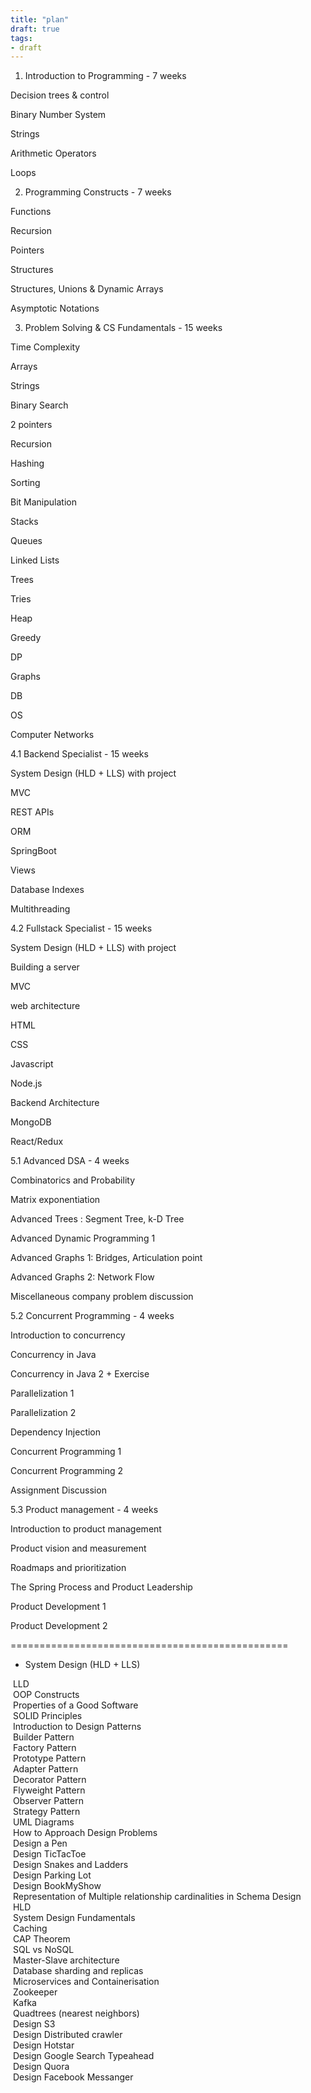 ```yaml
---
title: "plan"
draft: true
tags:
- draft
---
```

1. Introduction to Programming - 7 weeks

  

Decision trees & control

Binary Number System

Strings

Arithmetic Operators

Loops

  

2. Programming Constructs - 7 weeks

  

Functions

Recursion

Pointers

Structures

Structures, Unions & Dynamic Arrays

Asymptotic Notations

  

3. Problem Solving & CS Fundamentals - 15 weeks

  

Time Complexity

Arrays

Strings

Binary Search

2 pointers

Recursion

Hashing

Sorting

Bit Manipulation

  

Stacks

Queues

Linked Lists

Trees

Tries

Heap

  

Greedy

DP

Graphs

  

DB

OS

Computer Networks

  

4.1 Backend Specialist - 15 weeks

  

System Design (HLD + LLS) with project

MVC

REST APIs

ORM

SpringBoot

Views

Database Indexes

Multithreading

  

4.2 Fullstack Specialist - 15 weeks

  

System Design (HLD + LLS) with project

Building a server

MVC

web architecture

HTML

CSS

Javascript

Node.js

Backend Architecture

MongoDB

React/Redux

  

5.1 Advanced DSA - 4 weeks

  

Combinatorics and Probability

Matrix exponentiation

Advanced Trees : Segment Tree, k-D Tree

Advanced Dynamic Programming 1

Advanced Graphs 1: Bridges, Articulation point

Advanced Graphs 2: Network Flow

Miscellaneous company problem discussion

  

5.2 Concurrent Programming - 4 weeks

  

Introduction to concurrency

Concurrency in Java

Concurrency in Java 2 + Exercise

Parallelization 1

Parallelization 2

Dependency Injection

Concurrent Programming 1

Concurrent Programming 2

Assignment Discussion

  

5.3 Product management - 4 weeks

  

Introduction to product management

Product vision and measurement

Roadmaps and prioritization

The Spring Process and Product Leadership

Product Development 1

Product Development 2

  

  

  

  

================================================

- System Design (HLD + LLS)  

  

 LLD  
 OOP Constructs  
 Properties of a Good Software  
 SOLID Principles  
 Introduction to Design Patterns  
 Builder Pattern  
 Factory Pattern  
 Prototype Pattern  
 Adapter Pattern  
 Decorator Pattern  
 Flyweight Pattern  
 Observer Pattern  
 Strategy Pattern  
 UML Diagrams  
 How to Approach Design Problems  
 Design a Pen  
 Design TicTacToe  
 Design Snakes and Ladders  
 Design Parking Lot  
 Design BookMyShow  
 Representation of Multiple relationship cardinalities in Schema Design  
 HLD  
 System Design Fundamentals  
 Caching  
 CAP Theorem  
 SQL vs NoSQL  
 Master-Slave architecture  
 Database sharding and replicas  
 Microservices and Containerisation  
 Zookeeper  
 Kafka  
 Quadtrees (nearest neighbors)  
 Design S3  
 Design Distributed crawler  
 Design Hotstar  
 Design Google Search Typeahead  
 Design Quora  
 Design Facebook Messanger